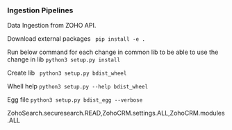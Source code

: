 ### Ingestion Pipelines

Data Ingestion from ZOHO API.

Download external packages 
``` pip install -e .```

Run below command for each change in common lib to be able to use the change in lib
```python3 setup.py install```

Create lib
``` python3 setup.py bdist_wheel```


Whell help
```python3 setup.py --help bdist_wheel```


Egg file
```python3 setup.py bdist_egg --verbose```

ZohoSearch.securesearch.READ,ZohoCRM.settings.ALL,ZohoCRM.modules.ALL